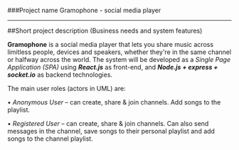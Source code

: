 
  ###Project name   Gramophone - social media player
  -------------- ----------------------------------
  ##Short project description (Business needs and system features)

  **Gramophone** is a social media player that lets you share music across limitless people, devices and speakers, whether they're in the same channel or halfway across the world. The system will be developed as a *Single Page Application (SPA)* using ***React.js*** as front-end, and ***Node.js + express + socket.io*** as backend technologies.

  The main user roles (actors in UML) are:

  • *Anonymous User* – can create, share & join channels. Add songs to the playlist.

  • *Registered User* – can create, share & join channels. Can also send messages in the channel, save songs to their personal playlist and add songs to the channel playlist.